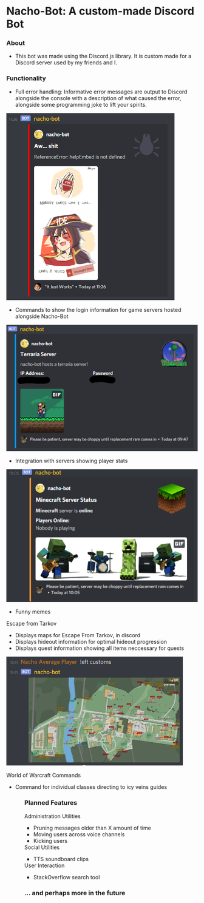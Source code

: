 <h1> Nacho-Bot: A custom-made Discord Bot</h1>
<h3> About </h3>
<p>
<ul>
<li> This bot was made using the Discord.js library. It is custom made for a Discord server used by my friends and I. </li>
</ul>
</p>
<h3> Functionality </h3>
<p>
<ul>
<li> Full error handling: Informative error messages are output to Discord alongside the console with a description of what caused the error, alongside some programming joke to lift your spirits. </li>
 </ul>
 
 
![image](https://github.com/jnchaba/nacho-bot/blob/main/nacho-bot/Docs/error.PNG?raw=true)
 
 
 <ul>
<li> Commands to show the login information for game servers hosted alongside Nacho-Bot </li>
</ul>

![image](https://github.com/jnchaba/nacho-bot/blob/main/nacho-bot/Docs/terraria.png?raw=true)

<ul>
<li> Integration with servers showing player stats </li>
</ul>

![image](https://github.com/jnchaba/nacho-bot/blob/main/nacho-bot/Docs/mcstatus.png?raw=true)

<ul>
<li> Funny memes </li>
</ul>
Escape from Tarkov
<ul>
<li> Displays maps for Escape From Tarkov, in discord </li>
<li> Displays hideout information for optimal hideout progression </li>
<li> Displays quest information showing all items neccessary for quests </li>
</ul>

![image](https://github.com/jnchaba/nacho-bot/blob/main/nacho-bot/Docs/nachoeft.png?raw=true)

World of Warcraft Commands
<ul>
 <li> Command for individual classes directing to icy veins guides </li>
<ul>
</p>
<h3> Planned Features </h3>
<p>
Administration Utilities
<ul>
<li> Pruning messages older than X amount of time </li>
<li> Moving users across voice channels </li>
<li> Kicking users </li>
</ul>
Social Utilities
<ul>
<li> TTS soundboard clips </li>
</ul>
User Interaction
<ul>
<li> StackOverflow search tool </li>
</ul>

<h3>... and perhaps more in the future</h3>

